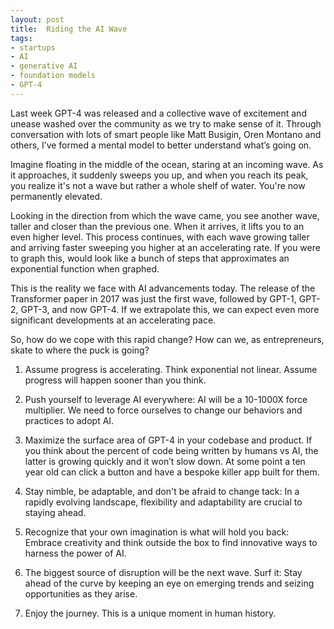 ```yaml
---
layout: post
title:  Riding the AI Wave
tags:
- startups
- AI
- generative AI
- foundation models
- GPT-4
---
```


Last week GPT-4 was released and a collective wave of excitement and unease washed over the community as we try to make sense of it. Through conversation with lots of smart people like Matt Busigin, Oren Montano and others, I’ve formed a mental model to better understand what’s going on.

Imagine floating in the middle of the ocean, staring at an incoming wave. As it approaches, it suddenly sweeps you up, and when you reach its peak, you realize it's not a wave but rather a whole shelf of water. You're now permanently elevated.

Looking in the direction from which the wave came, you see another wave, taller and closer than the previous one. When it arrives, it lifts you to an even higher level. This process continues, with each wave growing taller and arriving faster sweeping you higher at an accelerating rate. If you were to graph this, would look like a bunch of steps that approximates an exponential function when graphed.

This is the reality we face with AI advancements today. The release of the Transformer paper in 2017 was just the first wave, followed by GPT-1, GPT-2, GPT-3, and now GPT-4. If we extrapolate this, we can expect even more significant developments at an accelerating pace.

So, how do we cope with this rapid change? How can we, as entrepreneurs, skate to where the puck is going?

1. Assume progress is accelerating. Think exponential not linear. Assume progress will happen sooner than you think.

2. Push yourself to leverage AI everywhere: AI will be a 10-1000X force multiplier. We need to force ourselves to change our behaviors and practices to adopt AI.

3. Maximize the surface area of GPT-4 in your codebase and product. If you think about the percent of code being written by humans vs AI, the latter is growing quickly and it won’t slow down. At some point a ten year old can click a button and have a bespoke killer app built for them.

4. Stay nimble, be adaptable, and don't be afraid to change tack: In a rapidly evolving landscape, flexibility and adaptability are crucial to staying ahead.

5. Recognize that your own imagination is what will hold you back: Embrace creativity and think outside the box to find innovative ways to harness the power of AI.

6. The biggest source of disruption will be the next wave. Surf it: Stay ahead of the curve by keeping an eye on emerging trends and seizing opportunities as they arise.

7. Enjoy the journey. This is a unique moment in human history.

